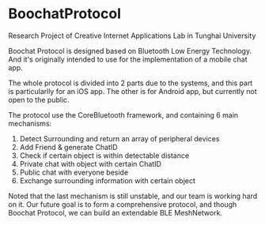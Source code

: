 # BoochatProtocol
Research Project of Creative Internet Applications Lab in Tunghai University

Boochat Protocol is designed based on Bluetooth Low Energy Technology.
And it's originally intended to use for the implementation of a mobile chat app.

The whole protocol is divided into 2 parts due to the systems, and this part is particularlly for an iOS app.
The other is for Android app, but currently not open to the public.


The protocol use the CoreBluetooth framework, and containing 6 main mechanisms:
1) Detect Surrounding and return an array of peripheral devices
2) Add Friend & generate ChatID
3) Check if certain object is within detectable distance
4) Private chat with object with certain ChatID
5) Public chat with everyone beside
6) Exchange surrounding information with certain object

Noted that the last mechanism is still unstable, and our team is working hard on it.
Our future goal is to form a comprehensive protocol, and though Boochat Protocol, we can build an extendable BLE MeshNetwork. 
